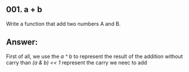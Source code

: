 ## 001. a + b

Write a function that add two numbers A and B.

## Answer:
First of all, we use the *a ^ b* to represent the result of the addition without carry
than *(a & b) << 1* represent the carry we neec to add
